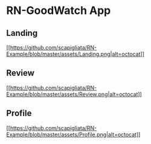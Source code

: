 # RN-GoodWatch App

## Landing

[[https://github.com/scapigliata/RN-Example/blob/master/assets/Landing.png|alt=octocat]]

## Review

[[https://github.com/scapigliata/RN-Example/blob/master/assets/Review.png|alt=octocat]]

## Profile

[[https://github.com/scapigliata/RN-Example/blob/master/assets/Profile.png|alt=octocat]]
